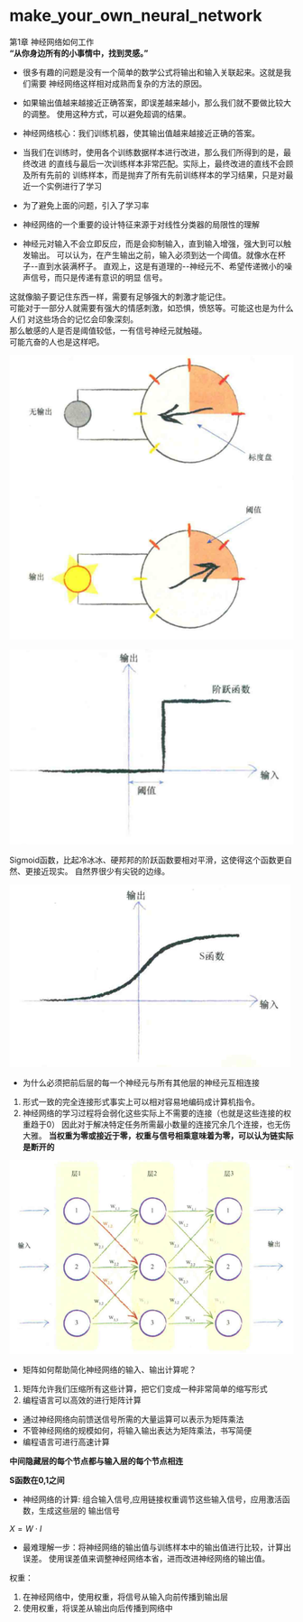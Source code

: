 # make_your_own_neural_network

第1章 神经网络如何工作  
**“从你身边所有的小事情中，找到灵感。”**  

* 很多有趣的问题是没有一个简单的数学公式将输出和输入关联起来。这就是我们需要
神经网络这样相对成熟而复杂的方法的原因。

* 如果输出值越来越接近正确答案，即误差越来越小，那么我们就不要做比较大的调整。
使用这种方式，可以避免超调的结果。  

* 神经网络核心：我们训练机器，使其输出值越来越接近正确的答案。

* 当我们在训练时，使用各个训练数据样本进行改进，那么我们所得到的是，最终改进
的直线与最后一次训练样本非常匹配。实际上，最终改进的直线不会顾及所有先前的
训练样本，而是抛弃了所有先前训练样本的学习结果，只是对最近一个实例进行了学习  

* 为了避免上面的问题，引入了学习率

* 神经网络的一个重要的设计特征来源于对线性分类器的局限性的理解

* 神经元对输入不会立即反应，而是会抑制输入，直到输入增强，强大到可以触发输出。
可以认为，在产生输出之前，输入必须到达一个阈值。就像水在杯子--直到水装满杯子。
直观上，这是有道理的--神经元不、希望传递微小的噪声信号，而只是传递有意识的明显
信号。

这就像脑子要记住东西一样，需要有足够强大的刺激才能记住。  
可能对于一部分人就需要有强大的情感刺激，如恐惧，愤怒等。可能这也是为什么人们
对这些场合的记忆会印象深刻。  
那么敏感的人是否是阈值较低，一有信号神经元就触碰。  
可能亢奋的人也是这样吧。

![神经元阈值_01](./images/神经元阈值_01.png)

![神经元阈值_02](./images/神经元阈值_02.png)

Sigmoid函数，比起冷冰冰、硬邦邦的阶跃函数要相对平滑，这使得这个函数更自然、更接近现实。
自然界很少有尖锐的边缘。

![sigmoid_01](./images/sigmoid_01.png)

* 为什么必须把前后层的每一个神经元与所有其他层的神经元互相连接
1) 形式一致的完全连接形式事实上可以相对容易地编码成计算机指令。
2) 神经网络的学习过程将会弱化这些实际上不需要的连接（也就是这些连接的权重趋于0）
因此对于解决特定任务所需最小数量的连接冗余几个连接，也无伤大雅。
**当权重为零或接近于零，权重与信号相乘意味着为零，可以认为链实际是断开的**

![神经网络_01](./images/神经网络_01.png)

* 矩阵如何帮助简化神经网络的输入、输出计算呢？
1) 矩阵允许我们压缩所有这些计算，把它们变成一种非常简单的缩写形式
2) 编程语言可以高效的进行矩阵计算

* 通过神经网络向前馈送信号所需的大量运算可以表示为矩阵乘法
* 不管神经网络的规模如何，将输入输出表达为矩阵乘法，书写简便
* 编程语言可进行高速计算

**中间隐藏层的每个节点都与输入层的每个节点相连**

**S函数在0,1之间**

* 神经网络的计算: 组合输入信号,应用链接权重调节这些输入信号，应用激活函数，生成这些层的
输出信号

$X = W \cdot I$

* 最难理解一步：将神经网络的输出值与训练样本中的输出值进行比较，计算出误差。
使用误差值来调整神经网络本省，进而改进神经网络的输出值。

权重：
1) 在神经网络中，使用权重，将信号从输入向前传播到输出层
2) 使用权重，将误差从输出向后传播到网络中

